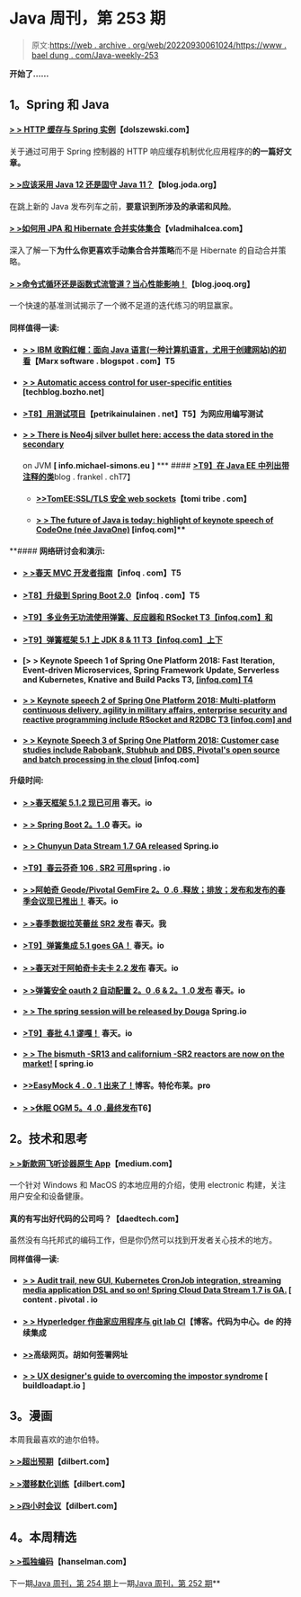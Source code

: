 # Java 周刊，第 253 期

> 原文:[https://web . archive . org/web/20220930061024/https://www . bael dung . com/Java-weekly-253](https://web.archive.org/web/20220930061024/https://www.baeldung.com/java-weekly-253)

**开始了……**

## **1。Spring 和 Java**

#### [**> > HTTP 缓存与 Spring 实例**](https://web.archive.org/web/20220703144353/http://dolszewski.com/spring/http-cache-with-spring-examples/)【dolszewski.com】

关于通过可用于 Spring 控制器的 HTTP 响应缓存机制优化应用程序的**的一篇好文章。**

#### [**> >应该采用 Java 12 还是固守 Java 11？**](https://web.archive.org/web/20220703144353/https://blog.joda.org/2018/10/adopt-java-12-or-stick-on-11.html)【blog.joda.org】

在跳上新的 Java 发布列车之前，**要意识到所涉及的承诺和风险**。

#### [**> >如何用 JPA 和 Hibernate 合并实体集合**](https://web.archive.org/web/20220703144353/https://vladmihalcea.com/merge-entity-collections-jpa-hibernate/)【vladmihalcea.com】

深入了解一下**为什么你更喜欢手动集合合并策略**而不是 Hibernate 的自动合并策略。

#### **[> >命令式循环还是函数式流管道？当心性能影响！](https://web.archive.org/web/20220703144353/https://blog.jooq.org/2018/10/29/imperative-loop-or-functional-stream-pipeline-beware-of-the-performance-impact/)**【blog.jooq.org】

一个快速的基准测试揭示了一个微不足道的迭代练习的明显赢家。

#### **同样值得一读:**

*   #### [**> > IBM 收购红帽：面向 Java 语言(一种计算机语言，尤用于创建网站)的初看**](https://web.archive.org/web/20220703144353/https://marxsoftware.blogspot.com/2018/10/ibm-to-acquire-red-hat-java.html)【Marx software . blogspot . com】T5

*   #### [**> > Automatic access control for user-specific entities**](https://web.archive.org/web/20220703144353/https://techblog.bozho.net/automate-access-control-for-user-specific-entities/) [techblog.bozho.net]

*   #### [**>T8】用测试项目**](https://web.archive.org/web/20220703144353/https://www.petrikainulainen.net/programming/testing/writing-tests-for-web-applications-with-testproject/)【petrikainulainen . net】T5】为网应用编写测试

*   #### [**> > There is Neo4j silver bullet here: access the data stored in the secondary**](https://web.archive.org/web/20220703144353/https://info.michael-simons.eu/2018/10/29/accessing-data-stored-in-neo4j-on-the-jvm/)

    on JVM **[ info.michael-simons.eu ]**
***   #### [**>T9】在 Java EE 中列出带注释的类**](https://web.archive.org/web/20220703144353/https://blog.frankel.ch/listing-annotated-classes-javaee/)blog . frankel . chT7】

    *   #### [**>>TomEE:SSL/TLS 安全 web sockets**](https://web.archive.org/web/20220703144353/https://www.tomitribe.com/blog/tomee-ssl-tls-secured-websockets/)【tomi tribe . com】

    *   #### [**> > The future of Java is today: highlight of keynote speech of CodeOne (née JavaOne)**](https://web.archive.org/web/20220703144353/https://www.infoq.com/news/2018/10/codeone-java-keynote) [infoq.com]** 

 **#### **网络研讨会和演示:**

*   #### [**> >春天 MVC 开发者指南**](https://web.archive.org/web/20220703144353/https://www.infoq.com/presentations/spring-reactive-webflux)【infoq . com】T5

*   #### [**>T8】升级到 Spring Boot 2.0**](https://web.archive.org/web/20220703144353/https://www.infoq.com/presentations/upgrade-spring-boot-1-5-2)【infoq . com】T5

*   #### [**>T9】多业务无功流使用弹簧、反应器和 RSocket** T3【infoq.com】和](https://web.archive.org/web/20220703144353/https://www.infoq.com/presentations/reactive-streams-rsocket)

*   #### [**>T9】弹簧框架 5.1 上 JDK 8 & 11** T3【infoq.com】上下](https://web.archive.org/web/20220703144353/https://www.infoq.com/presentations/spring-5-1-jdk-8-11)

*   #### [**> > Keynote Speech 1 of Spring One Platform 2018: Fast Iteration, Event-driven Microservices, Spring Framework Update, Serverless and Kubernetes, Knative and Build Packs** T3, [[infoq.com] T4](https://web.archive.org/web/20220703144353/https://www.infoq.com/presentations/springone-platform-2018-keynote-1)

*   #### [**> > Keynote speech 2 of Spring One Platform 2018: Multi-platform continuous delivery, agility in military affairs, enterprise security and reactive programming include RSocket and R2DBC** T3 [infoq.com] and](https://web.archive.org/web/20220703144353/https://www.infoq.com/presentations/springone-platform-2018-keynote-2)

*   #### [**> > Keynote Speech 3 of Spring One Platform 2018: Customer case studies include Rabobank, Stubhub and DBS, Pivotal's open source and batch processing in the cloud**](https://web.archive.org/web/20220703144353/https://www.infoq.com/presentations/springone-platform-2018-keynote-3) [infoq.com]

**升级时间:**

*   #### [**> >春天框架 5.1.2 现已可用**](https://web.archive.org/web/20220703144353/https://spring.io/blog/2018/10/29/spring-framework-5-1-2-available-now) 春天。io

*   #### [**> > Spring Boot 2。1 .0**](https://web.archive.org/web/20220703144353/https://spring.io/blog/2018/10/30/spring-boot-2-1-0) 春天。io

*   #### [> > Chunyun Data Stream 1.7 GA released](https://web.archive.org/web/20220703144353/https://spring.io/blog/2018/10/25/spring-cloud-data-flow-1-7-ga-released) Spring.io

*   #### [**>T9】春云芬奇 106 . SR2 可用**](https://web.archive.org/web/20220703144353/https://spring.io/blog/2018/10/24/spring-cloud-finchley-sr2-is-available)spring . io

*   #### [**> >阿帕奇 Geode/Pivotal GemFire 2。0 .6 .释放；排放；发布和发布的春季会议现已推出！**](https://web.archive.org/web/20220703144353/https://spring.io/blog/2018/10/26/spring-session-for-apache-geode-pivotal-gemfire-2-0-6-release-and-2-1-0-release-available) 春天。io

*   #### [> >春季数据拉芙蕾丝 SR2 发布](https://web.archive.org/web/20220703144353/https://spring.io/blog/2018/10/29/spring-data-lovelace-sr2-released) 春天。我

*   #### [**>T9】弹簧集成 5.1 goes GA！**](https://web.archive.org/web/20220703144353/https://spring.io/blog/2018/10/29/spring-integration-5-1-goes-ga) 春天。io

*   #### [**> >春天对于阿帕奇卡夫卡 2.2 发布**](https://web.archive.org/web/20220703144353/https://spring.io/blog/2018/10/29/spring-for-apache-kafka-2-2-released) 春天。io

*   #### [**> >弹簧安全 oauth 2 自动配置 2。0 .6 & 2。1 .0 发布**](https://web.archive.org/web/20220703144353/https://spring.io/blog/2018/10/31/spring-security-oauth2-auto-config-2-0-6-2-1-0-released) 春天。io

*   #### [**> > The spring session will be released by Douga**](https://web.archive.org/web/20220703144353/https://spring.io/blog/2018/10/31/spring-session-bean-ga-released) Spring.io

*   #### [**>T9】春批 4.1 谬嘎！**](https://web.archive.org/web/20220703144353/https://spring.io/blog/2018/10/29/spring-batch-4-1-goes-ga) 春天。io

*   #### [> > The bismuth -SR13 and californium -SR2 reactors are now on the market!](https://web.archive.org/web/20220703144353/https://spring.io/blog/2018/10/31/reactor-bismuth-sr13-and-californium-sr2-available-now) [ spring.io

*   #### [**>>EasyMock 4 . 0 . 1 出来了！**](https://web.archive.org/web/20220703144353/http://blog.tremblay.pro/2018/10/easymock-401-is-out.html)博客。特伦布莱。pro

*   #### [**> >休眠 OGM 5。4 .0 .最终发布**](https://web.archive.org/web/20220703144353/http://in.relation.to/2018/10/30/hibernate-ogm-5-4-Final-released/)T6】

## **2。技术和思考**

#### [**> >新款网飞听诊器原生 App**](https://web.archive.org/web/20220703144353/https://medium.com/netflix-techblog/the-new-netflix-stethoscope-native-app-f4e1d38aafcd)【medium.com】

一个针对 Windows 和 MacOS 的本地应用的介绍，使用 electronic 构建，关注用户安全和设备健康。

#### 真的有写出好代码的公司吗？【daedtech.com】

虽然没有乌托邦式的编码工作，但是你仍然可以找到开发者关心技术的地方。

**同样值得一读:**

*   #### [**> > Audit trail, new GUI, Kubernetes CronJob integration, streaming media application DSL and so on! Spring Cloud Data Stream 1.7 is GA.**](https://web.archive.org/web/20220703144353/https://content.pivotal.io/blog/audit-trails-new-gui-kubernetes-cronjob-integration-streaming-application-dsl-and-more-spring-cloud-data-flow-1-7-is-ga) [ content . pivotal . io

*   #### [**> > Hyperledger 作曲家应用程序与 git lab CI**](https://web.archive.org/web/20220703144353/https://blog.codecentric.de/en/2018/10/continuous-integration-hyperledger-gitlab/)【博客。代码为中心。de 的持续集成

*   #### [**>>**](https://web.archive.org/web/20220703144353/https://advancedweb.hu/2018/10/30/s3_signed_urls/)高级网页。胡如何签署网址

*   #### [**> > UX designer's guide to overcoming the impostor syndrome**](https://web.archive.org/web/20220703144353/https://builttoadapt.io/a-ux-designers-guide-to-overcoming-imposter-syndrome-116446727f9c) [ buildloadapt.io ]

## **3。漫画**

本周我最喜欢的迪尔伯特。

#### [**> >超出预期**](https://web.archive.org/web/20220703144353/http://dilbert.com/strip/2018-11-01)【dilbert.com】

#### [**> >潜移默化训练**](https://web.archive.org/web/20220703144353/http://dilbert.com/strip/2018-10-29)【dilbert.com】

#### [**> >四小时会议**](https://web.archive.org/web/20220703144353/http://dilbert.com/strip/2015-06-20)【dilbert.com】

## **4。本周精选**

#### **[> >孤独编码](https://web.archive.org/web/20220703144353/https://www.hanselman.com/blog/LonelyCoding.aspx)**【hanselman.com】

下一期[Java 周刊，第 254 期](/web/20220703144353/https://www.baeldung.com/java-weekly-254)上一期[Java 周刊，第 252 期](/web/20220703144353/https://www.baeldung.com/java-weekly-252)**